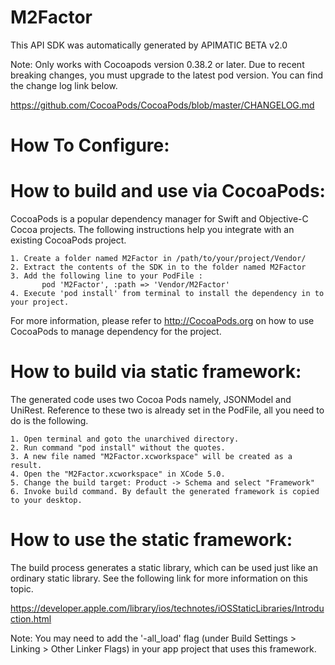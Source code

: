 M2Factor
=================
This API SDK was automatically generated by APIMATIC BETA v2.0

Note: Only works with Cocoapods version 0.38.2 or later. Due to recent breaking changes, you must upgrade to the latest pod version. You can find the change log link below.

https://github.com/CocoaPods/CocoaPods/blob/master/CHANGELOG.md

How To Configure:
=================

How to build and use via CocoaPods: 
=============
CocoaPods is a popular dependency manager for Swift and Objective-C Cocoa projects. 
The following instructions help you integrate with an existing CocoaPods project.

    1. Create a folder named M2Factor in /path/to/your/project/Vendor/
    2. Extract the contents of the SDK in to the folder named M2Factor
    3. Add the following line to your PodFile : 
	       pod 'M2Factor', :path => 'Vendor/M2Factor'
    4. Execute 'pod install' from terminal to install the dependency in to your project.

For more information, please refer to http://CocoaPods.org on how to use CocoaPods to manage dependency for the project. 

How to build via static framework: 
=============
The generated code uses two Cocoa Pods namely, JSONModel and UniRest.
Reference to these two is already set in the PodFile, all you need to do is
the following.

    1. Open terminal and goto the unarchived directory.
    2. Run command "pod install" without the quotes. 
    3. A new file named "M2Factor.xcworkspace" will be created as a result.
    4. Open the "M2Factor.xcworkspace" in XCode 5.0.
    5. Change the build target: Product -> Schema and select "Framework"
    6. Invoke build command. By default the generated framework is copied to your desktop. 

How to use the static framework:
===========
The build process generates a static library, which can be used just like an
ordinary static library. See the following link for more information on this
topic.

https://developer.apple.com/library/ios/technotes/iOSStaticLibraries/Introduction.html

Note: You may need to add the '-all_load' flag (under Build Settings > Linking > Other Linker Flags) in your app project that uses this framework. 
	